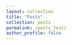 ```yaml
---
layout: collection
title: "Posts"
collection: posts
permalink: /posts_test/
author_profile: false
---
```

